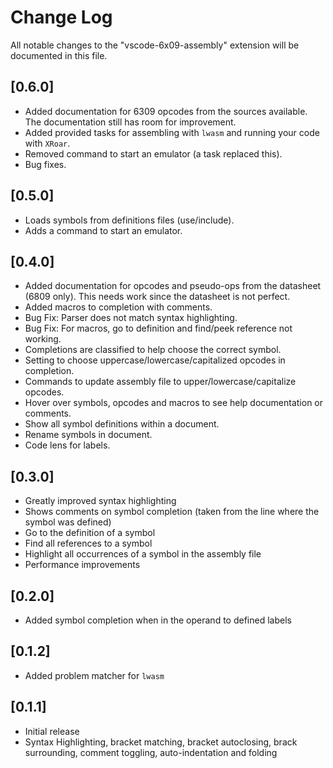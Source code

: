 # Change Log

All notable changes to the "vscode-6x09-assembly" extension will be documented in this file.

## [0.6.0]

- Added documentation for 6309 opcodes from the sources available.  The documentation still has room for improvement.
- Added provided tasks for assembling with `lwasm` and running your code with `XRoar`.
- Removed command to start an emulator (a task replaced this).
- Bug fixes.

## [0.5.0]

- Loads symbols from definitions files (use/include).
- Adds a command to start an emulator.

## [0.4.0]

- Added documentation for opcodes and pseudo-ops from the datasheet (6809 only). This needs work since the datasheet is not perfect.
- Added macros to completion with comments.
- Bug Fix: Parser does not match syntax highlighting.
- Bug Fix: For macros, go to definition and find/peek reference not working.
- Completions are classified to help choose the correct symbol.
- Setting to choose uppercase/lowercase/capitalized opcodes in completion.
- Commands to update assembly file to upper/lowercase/capitalize opcodes.
- Hover over symbols, opcodes and macros to see help documentation or comments.
- Show all symbol definitions within a document.
- Rename symbols in document.
- Code lens for labels.

## [0.3.0]

- Greatly improved syntax highlighting
- Shows comments on symbol completion (taken from the line where the symbol was defined)
- Go to the definition of a symbol
- Find all references to a symbol
- Highlight all occurrences of a symbol in the assembly file
- Performance improvements

## [0.2.0]

- Added symbol completion when in the operand to defined labels

## [0.1.2]

- Added problem matcher for `lwasm`

## [0.1.1]

- Initial release
- Syntax Highlighting, bracket matching, bracket autoclosing, brack surrounding, comment toggling, auto-indentation and folding

